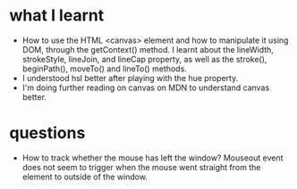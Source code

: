 # what I learnt

- How to use the HTML \<canvas> element and how to manipulate it using DOM, through the getContext() method. I learnt about the lineWidth, strokeStyle, lineJoin, and lineCap property, as well as the stroke(), beginPath(), moveTo() and lineTo() methods.
- I understood hsl better after playing with the hue property.
- I'm doing further reading on canvas on MDN to understand canvas better.

# questions

- How to track whether the mouse has left the window? Mouseout event does not seem to trigger when the mouse went straight from the element to outside of the window.
